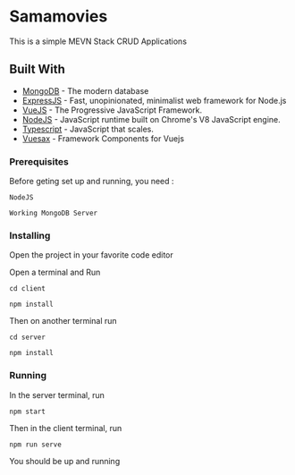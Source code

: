 # Samamovies
This is a simple MEVN Stack CRUD Applications

## Built With

* [MongoDB](https://www.mongodb.com/) - The modern database
* [ExpressJS](https://expressjs.com/) - Fast, unopinionated, minimalist web framework for Node.js
* [VueJS](https://vuejs.org/) - The Progressive JavaScript Framework.
* [NodeJS](https://nodejs.org/) - JavaScript runtime built on Chrome's V8 JavaScript engine.
* [Typescript](https://www.typescriptlang.org/) - JavaScript that scales.
* [Vuesax](https://vuesax.com/) - Framework Components for Vuejs

### Prerequisites

Before geting set up and running, you need :

```
NodeJS
```
```
Working MongoDB Server
```

### Installing

Open the project in your favorite code editor

Open a terminal and Run

```
cd client
```

```
npm install
```

Then on another terminal run

```
cd server
```

```
npm install
```

### Running

In the server terminal, run

```
npm start
```

Then in the client terminal, run

```
npm run serve
```

You should be up and running
